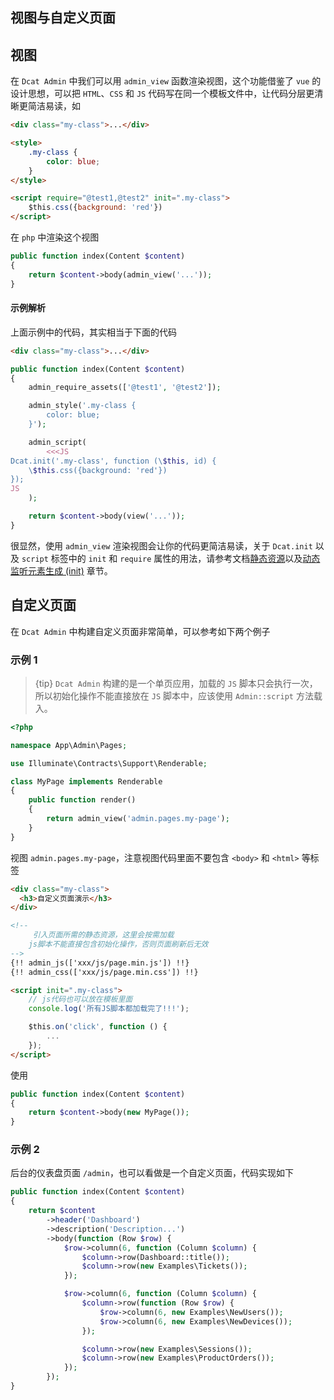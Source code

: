 ## 视图与自定义页面

## 视图

在 `Dcat Admin` 中我们可以用 `admin_view` 函数渲染视图，这个功能借鉴了 `vue` 的设计思想，可以把 `HTML`、`CSS` 和 `JS` 代码写在同一个模板文件中，让代码分层更清晰更简洁易读，如

```html
<div class="my-class">...</div>

<style>
    .my-class {
        color: blue;
    }
</style>

<script require="@test1,@test2" init=".my-class">
    $this.css({background: 'red'})
</script>
```

在 `php` 中渲染这个视图

```php
public function index(Content $content)
{
    return $content->body(admin_view('...'));
}
```

#### 示例解析

上面示例中的代码，其实相当于下面的代码

```html
<div class="my-class">...</div>
```

```php
public function index(Content $content)
{
    admin_require_assets(['@test1', '@test2']);

    admin_style('.my-class {
        color: blue;
    }');

    admin_script(
        <<<JS
Dcat.init('.my-class', function (\$this, id) {
    \$this.css({background: 'red'})
});
JS
    );

    return $content->body(view('...'));
}
```

很显然，使用 `admin_view` 渲染视图会让你的代码更简洁易读，关于 `Dcat.init` 以及 `script` 标签中的 `init` 和 `require` 属性的用法，请参考文档[静态资源](https://learnku.com/docs/dcat-admin/2.x/static-resources/9720)以及[动态监听元素生成 (init)](https://learnku.com/docs/dcat-admin/2.x/js-component/8087) 章节。

## 自定义页面

在 `Dcat Admin` 中构建自定义页面非常简单，可以参考如下两个例子

### 示例 1

> {tip} `Dcat Admin` 构建的是一个单页应用，加载的 `JS` 脚本只会执行一次，所以初始化操作不能直接放在 `JS` 脚本中，应该使用 `Admin::script` 方法载入。

```php
<?php

namespace App\Admin\Pages;

use Illuminate\Contracts\Support\Renderable;

class MyPage implements Renderable
{
    public function render()
    {
        return admin_view('admin.pages.my-page');
    }
}
```

视图 `admin.pages.my-page`，注意视图代码里面不要包含 `<body>` 和 `<html>` 等标签

```html
<div class="my-class">
  <h3>自定义页面演示</h3>
</div>

<!-- 
     引入页面所需的静态资源，这里会按需加载
    js脚本不能直接包含初始化操作，否则页面刷新后无效 
-->
{!! admin_js(['xxx/js/page.min.js']) !!}
{!! admin_css(['xxx/js/page.min.css']) !!}

<script init=".my-class">
    // js代码也可以放在模板里面
    console.log('所有JS脚本都加载完了!!!');

    $this.on('click', function () {
        ...
    });
</script>
```

使用

```php
public function index(Content $content)
{
    return $content->body(new MyPage());
}
```

### 示例 2

后台的仪表盘页面 `/admin`，也可以看做是一个自定义页面，代码实现如下

```php
public function index(Content $content)
{
    return $content
        ->header('Dashboard')
        ->description('Description...')
        ->body(function (Row $row) {
            $row->column(6, function (Column $column) {
                $column->row(Dashboard::title());
                $column->row(new Examples\Tickets());
            });

            $row->column(6, function (Column $column) {
                $column->row(function (Row $row) {
                    $row->column(6, new Examples\NewUsers());
                    $row->column(6, new Examples\NewDevices());
                });

                $column->row(new Examples\Sessions());
                $column->row(new Examples\ProductOrders());
            });
        });
}
```